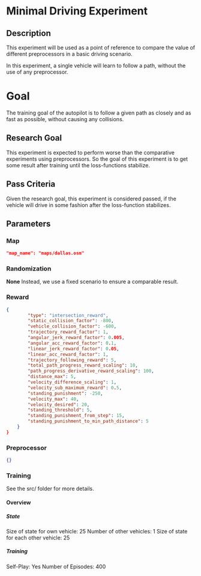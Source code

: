 # Minimal Driving Experiment

## Description
This experiment will be used as a point of reference to compare the value of different preprocessors in a basic driving scenario.

In this experiment, a single vehicle will learn to follow a path, without the use of any preprocessor.

# Goal
The training goal of the autopilot is to follow a given path as closely and as fast as possible, without causing any collisions.

## Research Goal
This experiment is expected to perform worse than the comparative experiments using preprocessors. So the goal of this experiment is to get some result after training until the loss-functions stabilize.

## Pass Criteria
Given the research goal, this experiment is considered passed, if the vehicle will drive in some fashion after the loss-function stabilizes.

## Parameters
### Map
```json
"map_name": "maps/dallas.osm"
```

### Randomization
**None**
Instead, we use a fixed scenario to ensure a comparable result.

### Reward
```json
{
		"type": "intersection_reward",
		"static_collision_factor": -800,
		"vehicle_collision_factor": -600,
		"trajectory_reward_factor": 1,
		"angular_jerk_reward_factor": 0.005,
		"angular_acc_reward_factor": 0.1,
		"linear_jerk_reward_factor": 0.05,
		"linear_acc_reward_factor": 1,
		"trajectory_following_reward": 5,
		"total_path_progress_reward_scaling": 10,
		"path_progress_derivative_reward_scaling": 100,
		"distance_max": 5,
		"velocity_difference_scaling": 1,
		"velocity_sub_maximum_reward": 0.5,
		"standing_punishment": -250,
		"velocity_max": 40,
		"velocity_desired": 20,
		"standing_threshold": 5,
		"standing_punishment_from_step": 15,
		"standing_punishment_to_min_path_distance": 5
	}
}
```

### Preprocessor
```json
{}
```

### Training
See the src/ folder for more details.

#### Overview
##### State
Size of state for own vehicle: 25
Number of other vehicles: 1
Size of state for each other vehicle: 25

##### Training
Self-Play: Yes
Number of Episodes: 400

